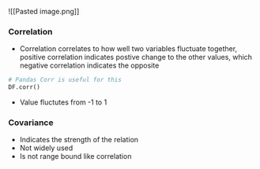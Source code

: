 ![[Pasted image.png]]

### Correlation
- Correlation correlates to how well two variables fluctuate together, positive correlation indicates postive change to the other values, which negative correlation indicates the opposite
```py  
# Pandas Corr is useful for this
DF.corr()
```
- Value fluctutes from -1 to 1



### Covariance
- Indicates the strength of the relation
- Not widely used
- Is not range bound like correlation

